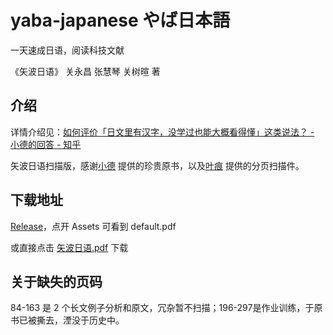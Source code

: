# yaba-japanese やば日本語

一天速成日语，阅读科技文献

《矢波日语》 关永昌 张慧琴 关树暄 著

## 介绍

详情介绍见：[如何评价「日文里有汉字，没学过也能大概看得懂」这类说法？ - 小德的回答 - 知乎](https://www.zhihu.com/question/44769704/answer/773550786)

矢波日语扫描版，感谢[小德](https://www.zhihu.com/people/guo-wei-12-52) 提供的珍贵原书，以及[叶痕](https://www.zhihu.com/people/murata/activities) 提供的分页扫描件。

## 下载地址

[Release](https://github.com/linonetwo/yaba-japanese/releases)，点开 Assets 可看到 default.pdf

或直接点击 [矢波日语.pdf](https://github.com/linonetwo/yaba-japanese/releases/download/v1.0/default.pdf) 下载

## 关于缺失的页码

84-163 是 2 个长文例子分析和原文，冗杂暂不扫描；196-297是作业训练，于原书已被撕去，湮没于历史中。
